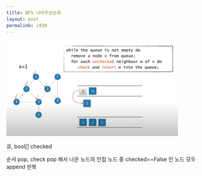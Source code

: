 ```yaml
---
title: BFS 너비우선순회
layout: post
permalink: /d30
---
```


<img src="/assets/images/너비우선순회01.png" width="90%" height="90%" title="제목" alt="아무거나"/> 

큐, bool[] checked

순서
    pop, check
    pop 해서 나온 노드의 인접 노드 중 checked==False 인 노드 모두 append
반복

